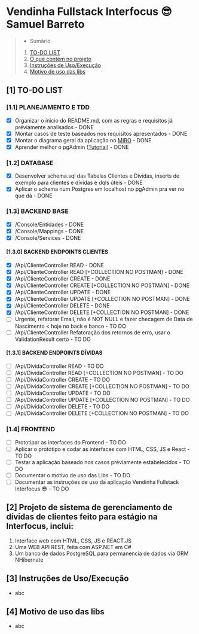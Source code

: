 # Vendinha Fullstack Interfocus 😎 Samuel Barreto

> * Sumário
>
> 1. [TO-DO LIST](#1-to-do-list)
> 2. [O que contém no projeto](#2-projeto-de-sistema-de-gerenciamento-de-dívidas-de-clientes-feito-para-estágio-na-interfocus-inclui)
> 3. [Instruções de Uso/Execução](#3-instruções-de-usoexecução)
> 4. [Motivo de uso das libs](#4-motivo-de-uso-das-libs)

## [1] TO-DO LIST

### [1.1] PLANEJAMENTO E TDD

* [X] Organizar o ínicio do README.md, com as regras e requisitos já préviamente analisados - DONE
* [X] Montar casos de teste baseados nos requisitos apresentados - DONE
* [X] Montar o diagrama geral da aplicação no [MIRO](https://miro.com/pt/mapeamento-processos/) - DONE
* [X] Aprender melhor o pgAdmin ([Tutorial](https://www.youtube.com/watch?v=WFT5MaZN6g4&ab_channel=DatabaseStar)) - DONE

### [1.2] DATABASE

* [X] Desenvolver schema.sql das Tabelas Clientes e Dívidas, inserts de exemplo para clientes e dívidas e dqls úteis - DONE
* [X] Aplicar o schema num Postgres em localhost no pgAdmin pra ver no que dá - DONE

### [1.3] BACKEND BASE

* [X] /Console/Entidades - DONE
* [X] /Console/Mappings - DONE
* [X] /Console/Services - DONE

#### [1.3.0] BACKEND ENDPOINTS CLIENTES

* [X] /Api/ClienteController READ - DONE
* [X] /Api/ClienteController READ [+COLLECTION NO POSTMAN] - DONE
* [X] /Api/ClienteController CREATE - DONE
* [X] /Api/ClienteController CREATE [+COLLECTION NO POSTMAN] - DONE
* [X] /Api/ClienteController UPDATE - DONE
* [X] /Api/ClienteController UPDATE [+COLLECTION NO POSTMAN] - DONE
* [X] /Api/ClienteController DELETE - DONE
* [X] /Api/ClienteController DELETE [+COLLECTION NO POSTMAN] - DONE
* [ ] Urgente, refatorar Email, não é NOT NULL e fazer checagem de Data de Nascimento < hoje no back e banco - TO DO
* [ ] /Api/ClienteController Refatoração dos retornos de erro, usar o ValidationResult certo - TO DO

#### [1.3.1] BACKEND ENDPOINTS DÍVIDAS

* [ ] /Api/DividaController READ - TO DO
* [ ] /Api/DividaController READ [+COLLECTION NO POSTMAN] - TO DO
* [ ] /Api/DividaController CREATE - TO DO
* [ ] /Api/DividaController CREATE [+COLLECTION NO POSTMAN] - TO DO
* [ ] /Api/DividaController UPDATE - TO DO
* [ ] /Api/DividaController UPDATE [+COLLECTION NO POSTMAN] - TO DO
* [ ] /Api/DividaController DELETE - TO DO
* [ ] /Api/DividaController DELETE [+COLLECTION NO POSTMAN] - TO DO

### [1.4] FRONTEND

* [ ] Prototipar as interfaces do Frontend - TO DO
* [ ] Aplicar o protótipo e codar as interfaces com HTML, CSS, JS e React - TO DO
* [ ] Testar a aplicação baseado nos casos préviamente estabelecidos - TO DO
* [ ] Documentar o motivo de uso das Libs - TO DO
* [ ] Documentar as instruções de uso da aplicação Vendinha Fullstack Interfocus 😎 - TO DO

## [2] Projeto de sistema de gerenciamento de dívidas de clientes feito para estágio na Interfocus, inclui:

1. Interface web com HTML, CSS, JS e REACT.JS
2. Uma WEB API REST, feita com ASP.NET em C#
3. Um banco de dados PostgreSQL para permanencia de dados via ORM NHibernate

## [3] Instruções de Uso/Execução

* abc

## [4] Motivo de uso das libs

* abc
